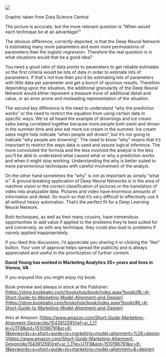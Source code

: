 ![](https://media.licdn.com/dms/image/C4D12AQG6uImV4n37jg/article-inline_image-shrink_1000_1488/0?e=1560384000&v=beta&t=YaOaA1VZ0RZelhM9k4TiJtzfevgcnqAhiIWy0zLPDUc)



Graphic taken from Data Science Central



The picture is accurate, but the more relevant question is “When would each technique be at an advantage?”  



The obvious difference, correctly depicted, is that the Deep Neural Network is estimating many more parameters and even more permutations of parameters than the logistic regression. Therefore the real question is in what situations would that be a good idea? 



You need a good ratio of data points to parameters to get reliable estimates so the first criteria would be lots of data in order to estimate lots of parameters. If that's not true then you'd be estimating lots of parameters with little data per parameter and get a bunch of spurious results. Therefore depending upon the situation, the additional granularity of the Deep Neural Network would either represent a treasure trove of additional detail and value, or an error prone and misleading representation of the situation. 



The second key difference is the need to understand “why the prediction works” or the need to restrict the equation from using certain data in specific ways. We've all heard the example of drownings and ice cream sales being correlated together because more people both swim and drown in the summer time and also eat more ice cream in the summer. Ice cream sales might help indicate “when people will drown”, but it’s not going to indicate “why people are drowning”. The need to know “why” means that it’s important to restrict the ways data is used and assure logical inference. The more convoluted the formula and the less involved the analyst is the less you’ll be able to understand what caused what or why a prediction works and when it might stop working. Understanding the why is better suited to more parsimonious techniques with careful involvement of the analyst.



On the other hand sometimes the “why” is not as important as simply “what is”. A ground breaking application of Deep Neural Networks is in the area of machine vision or the correct classification of pictures or the translation of video into analyzable data. Pictures and video have enormous amounts of information and detail. So much so that it’s very difficult to effectively use it all without heavy automation. That’s the perfect fit for a Deep Learning Neural Network.



Both techniques, as well as their many cousins, have tremendous opportunities to add value if applied to the problems they’re best suited for and conversely, as with any technique, they could also lead to problems if naively applied inappropriately.



If you liked this discussion, I’d appreciate you sharing it or clicking the “like” button. Your vote of approval helps spread the publicity and is always appreciated and useful in the prioritization of further content.



**David Young has worked in Marketing Analytics 20+ years and lives in Vienna, VA**



If you enjoyed this you might enjoy my book:



Book preview and always in stock at the Publisher: [https://store.bookbaby.com//bookshop/book/index.aspx?bookURL=A-Short-Guide-to-Marketing-Model-Alignment-and-Design](https://store.bookbaby.com/bookshop/book/index.aspx?bookURL=A-Short-Guide-to-Marketing-Model-Alignment-and-Design)



Also at Amazon: [https://www.amazon.com/Short-Guide-Marketing-Alignment-Design/dp/1543912591/ref=sr_1_1?ie=UTF8&qid=1510196791&sr=8-1&keywords=a+short+guide+to+marketing+model+alignment+%26+design](https://www.amazon.com/Short-Guide-Marketing-Alignment-Design/dp/1543912591/ref=sr_1_1?ie=UTF8&qid=1510196791&sr=8-1&keywords=a+short+guide+to+marketing+model+alignment+&+design)

